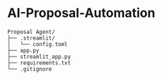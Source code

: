 # AI-Proposal-Automation

```
Proposal Agent/
├── .streamlit/
│   └── config.toml
├── app.py
├── streamlit_app.py
├── requirements.txt
└── .gitignore
